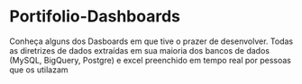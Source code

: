 # Portifolio-Dashboards
Conheça alguns dos Dasboards em que tive o prazer de desenvolver. Todas as diretrizes de dados extraídas em sua maioria dos bancos de dados (MySQL, BigQuery, Postgre) e excel preenchido em tempo real por pessoas que os utilazam
